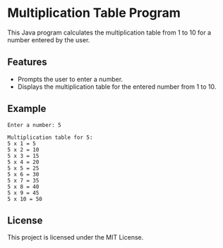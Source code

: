 # Multiplication Table Program

This Java program calculates the multiplication table from 1 to 10 for a number entered by the user.

## Features

- Prompts the user to enter a number.
- Displays the multiplication table for the entered number from 1 to 10.

## Example

```
Enter a number: 5

Multiplication table for 5:
5 x 1 = 5
5 x 2 = 10
5 x 3 = 15
5 x 4 = 20
5 x 5 = 25
5 x 6 = 30
5 x 7 = 35
5 x 8 = 40
5 x 9 = 45
5 x 10 = 50
```

## License

This project is licensed under the MIT License.